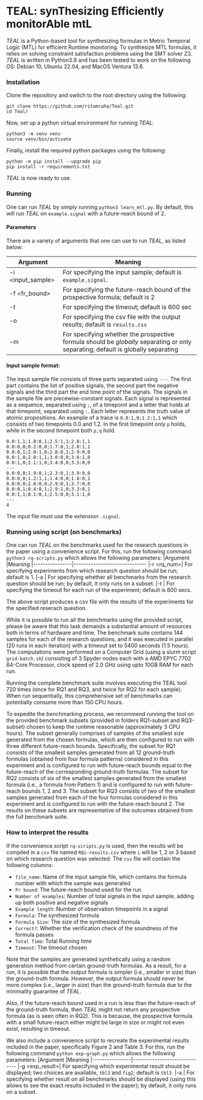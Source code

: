# TEAL: synThesizing Efficiently monitorAble mtL
*TEAL* is a Python-based tool for synthesizing formulas in Metric Temporal Logic (MTL) for efficient Runtime monitoring. To synthesize MTL formulas, it relies on solving constraint satisfaction problems using the SMT solver Z3. *TEAL* is written in Python3.9 and has been tested to work on the following OS: Debian 10, Ubuntu 22.04, and MacOS Ventura 13.6.

### Installation

Clone the repository and switch to the root directory using the following:
```
git clone https://github.com/ritamraha/Teal.git
cd Teal/
```

Now, set up a python virtual environment for running *TEAL*:
```
python3 -m venv venv
source venv/bin/activate
```
Finally, install the required python packages using the following:
```
python -m pip install --upgrade pip
pip install -r requirements.txt
```
*TEAL* is now ready to use.


### Running
One can run *TEAL* by simply running `python3 learn_mtl.py`. By default, this will run *TEAL* on `example.signal` with a future-reach bound of 2. 


#### Parameters
There are a variety of arguments that one can use to run *TEAL*, as listed below:

|Argument        |Meaning
|----------------|------------------------------
|-i <input_sample>| For specifying the input sample; default is `example.signal`.
|-f <fr_bound>| For specifying the future-reach bound of the prospective formula; default is 2
|-t <timeout>| For specifying the timeout; default is 600 sec
|-o <outputcsv>| For specifying the csv file with the output results; default is `results.csv`
|-m | For specifying whether the prospective formula should be *globally* separating or only separating; default is globally separating


#### Input sample format:
The input sample file consists of three parts separated using `---`. The first part contains the list of positive signals, the second part the negative signals and the third part the end time point of the signals. The signals in the sample file are piecewise-constant signals. Each signal is represented as a sequence, separated using `;`, of a timepoint and a letter that holds at that timepoint, separated using `:`. Each letter represents the truth value of atomic propositions. An example of a trace is `0.0:1,0;1.2:1,1` which consists of two timepoints 0.0 and 1.2. In the first timepoint only `p` holds, while in the second timepoint both `p,q` hold.
```
0.0:1,1;1.0:0,1;2.5:1,1;2.8:1,1
0.0:0,0;0.2:0,0;1.7:0,1;2.0:1,1
0.0:0,1;2.0:1,0;2.8:0,1;2.9:0,0
0.0:1,0;2.8:1,1;3.0:0,0;3.6:1,0
0.0:1,0;2.1:1,0;3.4:0,0;3.5:0,0
---
0.0:0,0;1.9:0,1;2.3:0,1;3.9:0,0
0.0:0,0;1.2:1,1;1.4:0,0;1.8:0,1
0.0:0,0;2.6:0,0;2.9:0,1;3.7:0,0
0.0:0,1;0.4:0,1;2.9:1,0;3.3:0,1
0.0:1,1;0.1:0,1;2.5:0,0;3.1:1,0
---
4
```
The input file must use the extension `.signal`.


### Running using script (on benchmarks)
One can run *TEAL* on the benchmarks used for the research questions in the paper using a convenience script. For this, run the following command `python3 rq-scripts.py` which allows the following parameters:
|Argument        |Meaning
|----------------|------------------------------
|-r <rq_num>| For specifying experiments from which research question should be run; default is 1.
|-a | For specifying whether all benchmarks from the research question should be run; by default, it only runs on a subset.
|-t <timeout> | For specifying the timeout for each run of the experiment; default is 600 secs.

The above script produces a csv file with the results of the experiments for the specified reserach question.

While it is possible to run all the benchmarks using the provided script, please be aware that this task demands a substantial amount of resources both in terms of hardware and time. The benchmark suite contains 144 samples for each of the research questions, and it was executed in parallel (20 runs in each iteration) with a timeout set to 5400 seconds (1.5 hours). The computations were performed on a Computer Grid (using a slurm script `grid-batch.sh`) consisting of 3 Spyder nodes each with a AMD EPYC 7702 64-Core Processor, clock speed of 2.0 GHz using upto 10GB RAM for each run.

Running the complete benchmark suite involves executing the TEAL tool 720 times (once for RQ1 and RQ3, and twice for RQ2 for each sample). When run sequentially, this comprehensive set of benchmarks can potentially consume more than 150 CPU hours.

To expedite the benchmarking process, we recommend running the tool on the provided benchmark subsets (provided in folders RQ1-subset and RQ3-subset) chosen to keep the runtime reasonable (approximately 3 CPU hours). The subset generally comprises of samples of the smallest size generated from the chosen formulas, which are then configured to run with three different future-reach bounds. Specifically, the subset for RQ1 consists of the smallest samples generated from all 12 ground-truth formulas (obtained from four formula patterns) considered in this experiment and is configured to run with future-reach bounds equal to the future-reach of the corresponding ground-truth formulas. The subset for RQ2 consists of six of the smallest samples generated from the smallest formula (i.e., a formula from Pattern 1) and is configured to run with future-reach bounds 1, 2 and 3. The subset for RQ3 consists of two of the smallest samples generated from each of the four formulas considered in this experiment and is configured to run with the future-reach bound 2. The results on these subsets are representative of the outcomes obtained from the full benchmark suite.



### How to interpret the results
If the convenience script `rq-scripts.py` is used, then the results will be compiled in a `csv` file named `RQi-results.csv` where `i` will be 1, 2 or 3 based on which research question was selected. The `csv` file will contain the following columns:
- `file_name`: Name of the input sample file, which contains the formula number with which the sample was generated
- `Fr bound`: The future-reach bound used for the run
- `Number of examples`: Number of total signals in the input sample, adding up both positive and negative signals
- `Example length`: Number of observation timepoints in a signal
- `Formula`: The synthesized formula
- `Formula Size`: The size of the synthesized formula
- `Correct?`: Whether the verification check of the soundness of the formula passes
- `Total Time`: Total Running time
- `Timeout`: The timeout chosen

Note that the samples are generated synthetically using a random generation method from certain ground-truth formulas. As a result, for a run, it is possible that the output formula is simpler (i.e., smaller in size) than the ground-truth formula. However, the output formula should never be more complex (i.e., larger in size) than the ground-truth formula due to the minimality guarantee of *TEAL*.

Also, if the future-reach bound used in a run is less than the future-reach of the ground-truth formula, then *TEAL* might not return any prospective formula (as is seen often in RQ2). This is because, the prospective formula with a small future-reach either might be large in size or might not even exist, resulting in timeout.

We also include a convenience script to recreate the experimental results included in the paper, specifically Figure 2 and Table 3. For this, run the following command `python exp-graph.py` which allows the following parameters:
|Argument        |Meaning
|----------------|------------------------------
|-g <exp_result>| For specifying which experimental result should be displayed; two choices are available, `tbl3` and `fig2`; default is `tbl3`.
|-a | For specifying whether result on all benchmarks should be displayed (using this allows to see the exact results included in the paper); by default, it only runs on a subset.